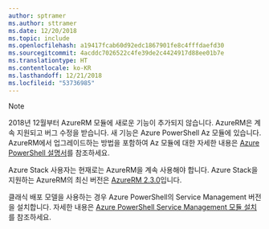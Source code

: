 ```yaml
---
author: sptramer
ms.author: sttramer
ms.date: 12/20/2018
ms.topic: include
ms.openlocfilehash: a19417fcab60d92edc1867901fe8c4fffdaefd30
ms.sourcegitcommit: 4acddc7026522c4fe39de2c4424917d88ee01b7e
ms.translationtype: HT
ms.contentlocale: ko-KR
ms.lasthandoff: 12/21/2018
ms.locfileid: "53736985"
---
```

> [!NOTE]
> 
> 2018년 12월부터 AzureRM 모듈에 새로운 기능이 추가되지 않습니다. AzureRM은 계속 지원되고 버그 수정을 받습니다. 새 기능은 Azure PowerShell Az 모듈에 있습니다. AzureRM에서 업그레이드하는 방법을 포함하여 Az 모듈에 대한 자세한 내용은 [Azure PowerShell 설명서](/powershell/azure)를 참조하세요.
>
> Azure Stack 사용자는 현재로는 AzureRM을 계속 사용해야 합니다. Azure Stack을 지원하는 AzureRM의 최신 버전은 [AzureRM 2.3.0](/powershell/azure/azurerm?view=azurermps-2.3.0)입니다.
>
> 클래식 배포 모델을 사용하는 경우 Azure PowerShell의 Service Management 버전을 설치합니다.
> 자세한 내용은 [Azure PowerShell Service Management 모듈 설치](/powershell/azure/servicemanagement/install-azure-ps)를 참조하세요.
